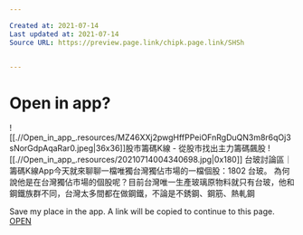 ```yaml
---

Created at: 2021-07-14
Last updated at: 2021-07-14
Source URL: https://preview.page.link/chipk.page.link/SHSh


---
```


# Open in app?


![[.//Open_in_app_.resources/MZ46XXj2pwgHffPPeiOFnRgDuQN3m8r6qOj3sNorGdpAqaRar0.jpeg\|36x36]]股市籌碼K線 - 從股市找出主力籌碼飆股
![[.//Open_in_app_.resources/20210714004340698.jpg\|0x180]]
台玻討論區｜籌碼K線App今天就來聊聊一檔唯獨台灣獨佔市場的一檔個股：1802 台玻。 為何說他是在台灣獨佔市場的個股呢？目前台灣唯一生產玻璃原物料就只有台玻，他和鋼鐵族群不同，台灣太多間都在做鋼鐵，不論是不銹鋼、鋼筋、熱軋鋼

Save my place in the app. A link will be copied to continue to this page.
[OPEN](https://chipk.page.link/?link=https://www.cmoney.tw/app/landing_page/chipk?page%3Ddiscussion%26articleid%3D126571452&apn=com.cmoney.chipk&isi=981360113&ibi=CMoney.Chipk&imv=9.47.0&st=%E5%8F%B0%E7%8E%BB%E8%A8%8E%E8%AB%96%E5%8D%80%EF%BD%9C%E7%B1%8C%E7%A2%BCK%E7%B7%9AApp&sd=%E4%BB%8A%E5%A4%A9%E5%B0%B1%E4%BE%86%E8%81%8A%E8%81%8A%E4%B8%80%E6%AA%94%E5%94%AF%E7%8D%A8%E5%8F%B0%E7%81%A3%E7%8D%A8%E4%BD%94%E5%B8%82%E5%A0%B4%E7%9A%84%E4%B8%80%E6%AA%94%E5%80%8B%E8%82%A1%EF%BC%9A1802+%E5%8F%B0%E7%8E%BB%E3%80%82%0A%E7%82%BA%E4%BD%95%E8%AA%AA%E4%BB%96%E6%98%AF%E5%9C%A8%E5%8F%B0%E7%81%A3%E7%8D%A8%E4%BD%94%E5%B8%82%E5%A0%B4%E7%9A%84%E5%80%8B%E8%82%A1%E5%91%A2%EF%BC%9F%E7%9B%AE%E5%89%8D%E5%8F%B0%E7%81%A3%E5%94%AF%E4%B8%80%E7%94%9F%E7%94%A2%E7%8E%BB%E7%92%83%E5%8E%9F%E7%89%A9%E6%96%99%E5%B0%B1%E5%8F%AA%E6%9C%89%E5%8F%B0%E7%8E%BB%EF%BC%8C%E4%BB%96%E5%92%8C%E9%8B%BC%E9%90%B5%E6%97%8F%E7%BE%A4%E4%B8%8D%E5%90%8C%EF%BC%8C%E5%8F%B0%E7%81%A3%E5%A4%AA%E5%A4%9A%E9%96%93%E9%83%BD%E5%9C%A8%E5%81%9A%E9%8B%BC%E9%90%B5%EF%BC%8C%E4%B8%8D%E8%AB%96%E6%98%AF%E4%B8%8D%E9%8A%B9%E9%8B%BC%E3%80%81%E9%8B%BC%E7%AD%8B%E3%80%81%E7%86%B1%E8%BB%8B%E9%8B%BC&si=https://fsv.cmoney.tw/cmstatic/mobileservice/202107/20210714004340698.jpg&cid=6721132673087034637&_osl=https://chipk.page.link/SHSh)

